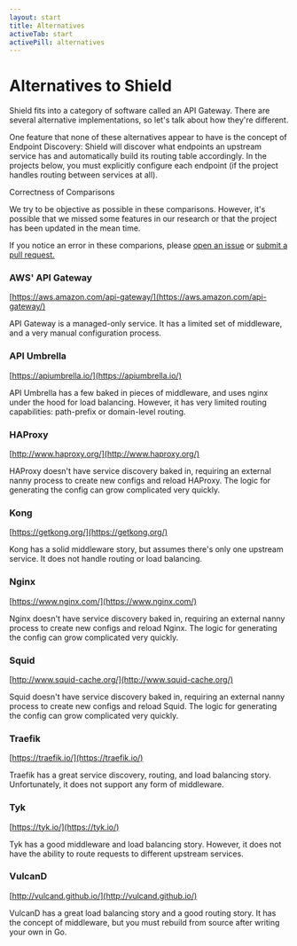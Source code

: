 ```yaml
---
layout: start
title: Alternatives
activeTab: start
activePill: alternatives
---
```

# Alternatives to Shield

Shield fits into a category of software called an API Gateway.  There are several
alternative implementations, so let's talk about how they're different.

One feature that none of these alternatives appear to have is the concept of Endpoint Discovery:  Shield will 
discover what endpoints an upstream service has and automatically build its routing table accordingly.  In the projects
below, you must explicitly configure each endpoint (if the project handles routing between services at all).

<div class="panel panel-info">
  <div class="panel-heading">Correctness of Comparisons</div>
  <div class="panel-body">
    <p>
        We try to be objective as possible in these comparisons.  However, it's possible that we missed some features in 
        our research or that the project has been updated in the mean time.  
    </p>
    <p>
        If you notice an error in these comparions, please <a href="https://github.com/RetailMeNot/shield/issues">open
        an issue</a> or <a href="https://github.com/RetailMeNot/shield/pulls">submit a pull request.</a>
    </p>
  </div>
</div>


### AWS' API Gateway

[https://aws.amazon.com/api-gateway/](https://aws.amazon.com/api-gateway/)

API Gateway is a managed-only service.  It has a limited set of middleware, and a very manual configuration process.

### API Umbrella

[https://apiumbrella.io/](https://apiumbrella.io/)

API Umbrella has a few baked in pieces of middleware, and uses nginx under the hood for load balancing.  However, it has
very limited routing capabilities: path-prefix or domain-level routing.

### HAProxy

[http://www.haproxy.org/](http://www.haproxy.org/)

HAProxy doesn't have service discovery baked in, requiring an external nanny process to create new configs and reload 
HAProxy.  The logic for generating the config can grow complicated very quickly.

### Kong

[https://getkong.org/](https://getkong.org/)

Kong has a solid middleware story, but assumes there's only one upstream service.  It does not handle routing or
load balancing.

### Nginx

[https://www.nginx.com/](https://www.nginx.com/)

Nginx doesn't have service discovery baked in, requiring an external nanny process to create new configs and reload 
Nginx.  The logic for generating the config can grow complicated very quickly.

### Squid

[http://www.squid-cache.org/](http://www.squid-cache.org/)

Squid doesn't have service discovery baked in, requiring an external nanny process to create new configs and reload 
Squid.  The logic for generating the config can grow complicated very quickly.

### Traefik

[https://traefik.io/](https://traefik.io/)

Traefik has a great service discovery, routing, and load balancing story.  Unfortunately, it does not support any form
of middleware.

### Tyk

[https://tyk.io/](https://tyk.io/)

Tyk has a good middleware and load balancing story. However, it does not have the ability to route requests to different
upstream services.

### VulcanD

[http://vulcand.github.io/](http://vulcand.github.io/)

VulcanD has a great load balancing story and a good routing story. It has the concept of middleware, but you must
rebuild from source after writing your own in Go.
